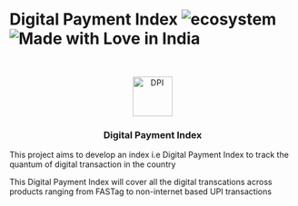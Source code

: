 <!--lint ignore double-link-->

# Digital Payment Index ![ecosystem](https://img.shields.io/badge/DPI-India's%20Digital%20Payment%20Index-orange)  ![Made with Love in India](https://madewithlove.org.in/badge.svg)

<!--lint enable double-link-->

<br />
<p align="center">
  <p align="center">
    <a href="https://digital-payment-index.herokuapp.com/">
    <img src="https://i.ibb.co/N33MP4c/DPI.png" alt="DPI" width="70" border="0">
    </a>
  </p>
  <h3 align="center">Digital Payment Index</h3>
</p>




This project aims to develop an index i.e Digital Payment Index to track the quantum of digital transaction in the country 

This Digital Payment Index will cover all the digital transcations across products ranging from FASTag to non-internet based UPI transactions
